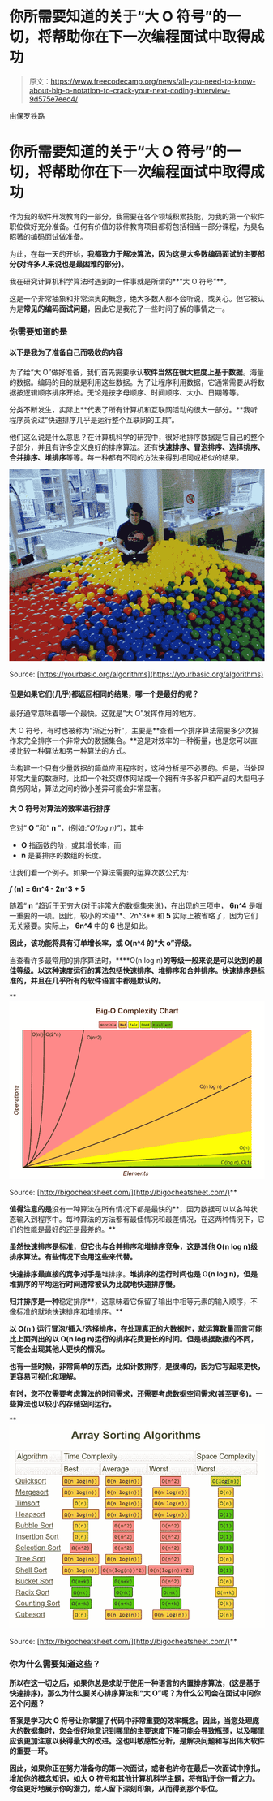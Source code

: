 # 你所需要知道的关于“大 O 符号”的一切，将帮助你在下一次编程面试中取得成功

> 原文：<https://www.freecodecamp.org/news/all-you-need-to-know-about-big-o-notation-to-crack-your-next-coding-interview-9d575e7eec4/>

由保罗铁路

# 你所需要知道的关于“大 O 符号”的一切，将帮助你在下一次编程面试中取得成功

作为我的软件开发教育的一部分，我需要在各个领域积累技能，为我的第一个软件职位做好充分准备。任何有价值的软件教育项目都将包括相当一部分课程，为臭名昭著的编码面试做准备。

为此，在每一天的开始，**我都致力于解决算法，因为这是大多数编码面试的主要部分(对许多人来说也是最困难的部分)。**

我在研究计算机科学算法时遇到的一件事就是所谓的**“大 O 符号”**。

这是一个非常抽象和非常深奥的概念，绝大多数人都不会听说，或关心。但它被认为是**常见的编码面试问题**，因此它是我花了一些时间了解的事情之一。

### 你需要知道的是

#### 以下是我为了准备自己而吸收的内容

为了给“大 O”做好准备，我们首先需要承认**软件当然在很大程度上基于数据**。海量的数据。编码的目的就是利用这些数据。为了让程序利用数据，它通常需要从将数据按逻辑顺序排序开始。无论是按字母顺序、时间顺序、大小、日期等等。

分类不断发生，实际上**代表了所有计算机和互联网活动的很大一部分。**我听程序员说过“快速排序几乎是运行整个互联网的工具”。

他们这么说是什么意思？在计算机科学的研究中，很好地排序数据是它自己的整个子部分，并且有许多定义良好的排序算法。还有**快速排序、冒泡排序、选择排序、合并排序、堆排序**等等。每一种都有不同的方法来得到相同或相似的结果。

![ujZsW7PRqACIoFutozADQQaeD1dg8KTNwQdl](img/e7dee2973051fc1b46b3b4c9879eb5a7.png)

Source: [https://yourbasic.org/algorithms](https://yourbasic.org/algorithms)

#### 但是如果它们(几乎)都返回相同的结果，哪一个是最好的呢？

最好通常意味着哪一个最快。这就是“大 O”发挥作用的地方。

大 O 符号，有时也被称为“渐近分析”，主要是**查看一个排序算法需要多少次操作来完全排序一个非常大的数据集合。**这是对效率的一种衡量，也是您可以直接比较一种算法和另一种算法的方式。

当构建一个只有少量数据的简单应用程序时，这种分析是不必要的。但是，当处理非常大量的数据时，比如一个社交媒体网站或一个拥有许多客户和产品的大型电子商务网站，算法之间的微小差异可能会非常显著。

#### 大 O 符号对算法的效率进行排序

它对“ **O** ”和“ **n** ”，(例如:“*O(log n)”)*，其中

*   **O** 指函数的阶，或其增长率，而
*   **n** 是要排序的数组的长度。

让我们看一个例子。如果一个算法需要的运算次数公式为:

***f* (n) = 6n^4 - 2n^3 + 5**

随着“ **n** ”趋近于无穷大(对于非常大的数据集来说)，在出现的三项中， **6n^4** 是唯一重要的一项。因此，较小的术语**、2n^3** 和 **5** 实际上被省略了，因为它们无关紧要。实际上， **6n^4** 中的 **6** 也是如此。

**因此，该功能将具有订单增长率，或 O(n^4 的“大 o”评级。**

当查看许多最常用的排序算法时，****O(n log n)**的等级一般来说是可以达到的最佳等级。以这种速度运行的算法包括快速排序、堆排序和合并排序。**快速排序**是标准的，并且在几乎所有的软件语言中都是默认的。**

**![uKzmoTrYJbLljumcgitSieybiHBUBEasqyvd](img/34580284d7576e7648a8998a72fe7337.png)

Source: [http://bigocheatsheet.com/](http://bigocheatsheet.com/)** 

**值得注意的是**没有一种算法在所有情况下都是最快的**，因为数据可以以各种状态输入到程序中。每种算法的方法都有最佳情况和最差情况，在这两种情况下，它们的性能是最好的还是最差的。**

**虽然快速排序是标准，但它也与合并排序和堆排序竞争，这是其他 O(n log n)级排序算法。有些情况下会用这些来代替。**

**快速排序最直接的竞争对手是**堆排序。**堆排序的运行时间也是 O(n log n)，但是堆排序的平均运行时间通常被认为比就地快速排序慢。**

**归并排序是一种**稳定排序**，这意味着它保留了输出中相等元素的输入顺序，不像标准的就地快速排序和堆排序。**

****以 O(n )** 运行冒泡/插入/选择排序，在处理真正的大数据时，就运算数量而言**可能比上面列出的以 O(n log n)运行的排序花费更长的时间**。但是根据数据的不同，可能会出现其他人更快的情况。**

**也有一些时候，非常简单的东西，比如计数排序，是很棒的，因为它写起来更快，更容易可视化和理解。**

**有时，您不仅需要考虑算法的时间需求，还需要考虑数据空间需求(甚至更多)。一些算法也以较小的存储空间运行。**

**![2srsSpuZG0821IdAizBRdVVivfdyTCpMwNnT](img/c0545d3f1e47318a150acd0312dd444c.png)

Source: [http://bigocheatsheet.com/](http://bigocheatsheet.com/)** 

### **你为什么需要知道这些？**

**所以在这一切之后，如果你总是求助于使用一种语言的内置排序算法，(这是基于快速排序)，那么为什么要关心排序算法和“大 O”呢？为什么公司会在面试中问你这个问题？**

**答案是学习大 O 符号让你掌握了代码中非常重要的效率概念。因此，当您处理庞大的数据集时，您会很好地意识到哪里的主要速度下降可能会导致瓶颈，以及哪里应该更加注意以获得最大的改进。这也叫敏感性分析，是解决问题和写出伟大软件的重要一环。**

**因此，如果你正在努力准备你的第一次面试，或者也许你在最后一次面试中挣扎，增加你的概念知识，如大 O 符号和其他计算机科学主题，将有助于你一臂之力。你会更好地展示你的潜力，给人留下深刻印象，从而得到那个职位。**